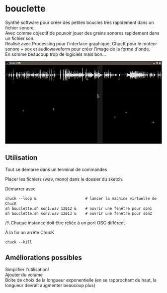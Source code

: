 # bouclette

Synthé software pour créer des petites boucles très rapidement dans un fichier sonore.  
Avec comme objectif de pouvoir jouer des grains sonores rapidement dans un fichier son.  
Réalisé avec Processing pour l'interface graphique, ChucK pour le moteur sonore + sox et audiowaveform pour créer l'image de la forme d'onde.  
En somme beaucoup trop de logiciels mais bon...

![screenshot](./assets/bouclette_screenshot.png)

## Utilisation

Tout se démarre dans un terminal de commandes

Placer les fichiers (wav, mono) dans le dossier du sketch.  

Démarrer avec
```
chuck --loop &                      # lancer la machine virtuelle de ChucK
sh bouclette.sh son1.wav 12012 &    # ouvrir une fenêtre pour son1
sh bouclette.sh son2.wav 12013 &    # ouvrir une fenêtre pour son2
```
/!\ Chaque instance doit être reliée à un port OSC différent

À la fin on arrête ChucK
```
chuck --kill
```
## Améliorations possibles

Simplifier l'utilisation!  
Ajouter du volume  
Boîte de choix de la longueur exponentielle (en se rapprochant du haut, la longueur devrait augmenter beaucoup plus)  

